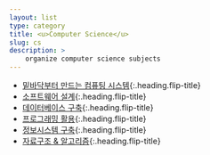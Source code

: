 ```yaml
---
layout: list
type: category
title: <u>Computer Science</u>
slug: cs
description: >
    organize computer science subjects
---
```


* [밑바닥부터 만드는 컴퓨팅 시스템]{:.heading.flip-title}
* [소프트웨어 설계]{:.heading.flip-title}
* [데이터베이스 구축]{:.heading.flip-title}
* [프로그래밍 활용]{:.heading.flip-title}
* [정보시스템 구축]{:.heading.flip-title}
* [자료구조 & 알고리즘]{:.heading.flip-title}

[밑바닥부터 만드는 컴퓨팅 시스템]: /cs/making-computer-system/
[소프트웨어 설계]: /cs/software-design/
[데이터베이스 구축]: /cs/database-construct/
[프로그래밍 활용]: /cs/leverage-programming/
[정보시스템 구축]: /cs/information-system/
[자료구조 & 알고리즘]: /cs/data-structure-algorithm/
